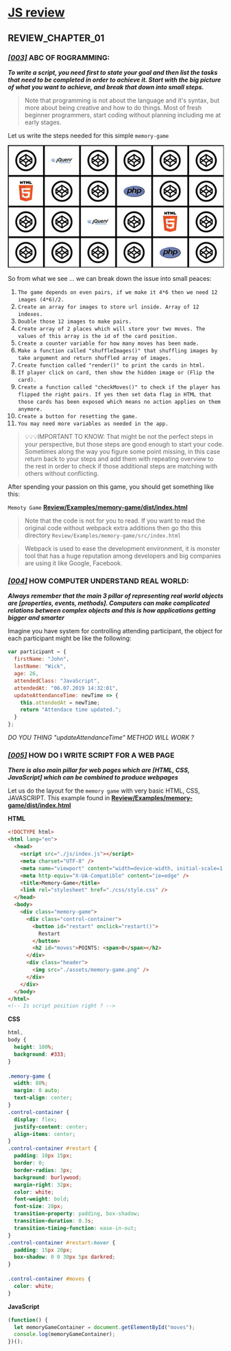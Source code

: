 # [JS review](Review/Readme.md)

## REVIEW_CHAPTER_01

### [_[003]_](Chapter_01/003_ABC_of_programming/Readme.md) ABC OF ROGRAMMING:

**_To write a script, you need first to state your goal and then list the tasks that need to be completed in order to achieve it. Start with the big picture of what you want to achieve, and break that down into small steps._**

> Note that programming is not about the language and it's syntax, but more about being creative and how to do things. Most of fresh beginner programmers, start coding without planning including me at early stages.

Let us write the steps needed for this simple `memory-game`

![memory-game](./memory-game.jpg)

So from what we see ... we can break down the issue into small peaces:

1. `The game depends on even pairs, if we make it 4*6 then we need 12 images (4*6)/2.`
2. `Create an array for images to store url inside. Array of 12 indexes.`
3. `Double those 12 images to make pairs.`
4. `Create array of 2 places which will store your two moves. The values of this array is the id of the card position.`
5. `Create a counter variable for how many moves has been made.`
6. `Make a function called "shuffleImages()" that shuffling images by take argument and return shuffled array of images.`
7. `Create function called "render()" to print the cards in html.`
8. `If player click on card, then show the hidden image or (Flip the card).`
9. `Create a function called "checkMoves()" to check if the player has flipped the right pairs. If yes then set data flag in HTML that those cards has been exposed which means no action applies on them anymore.`
10. `Create a button for resetting the game.`
11. `You may need more variables as needed in the app.`

> :bulb::bulb::bulb:IMPORTANT TO KNOW: That might be not the perfect steps in your perspective, but those steps are good enough to start your code. Sometimes along the way you figure some point missing, in this case return back to your steps and add them with repeating overview to the rest in order to check if those additional steps are matching with others without conflicting.

After spending your passion on this game, you should get something like this:

`Memoty Game` <a target="_blank" href="Review/Examples/memory-game/dist/index.html">**Review/Examples/memory-game/dist/index.html**</a>

> Note that the code is not for you to read. If you want to read the original code without webpack extra additions then go tho this directory `Review/Examples/memory-game/src/index.html`

> Webpack is used to ease the development environment, it is monster tool that has a huge reputation among developers and big companies are using it like Google, Facebook.

### [_[004]_](Chapter_01/004_How_do_computer_understand_real_world/Readme.md) HOW COMPUTER UNDERSTAND REAL WORLD:

**_Always remember that the main 3 pillar of representing real world objects are [properties, events, methods]. Computers can make complicated relations between complex objects and this is how applications getting bigger and smarter_**

Imagine you have system for controlling attending participant, the object for each participant might be like the following:

```js
var participant = {
  firstName: "John",
  lastName: "Wick",
  age: 26,
  attendedClass: "JavaScript",
  attendedAt: "06.07.2019 14:32:01",
  updateAttendanceTime: newTime => {
    this.attendedAt = newTime;
    return "Attendace time updated.";
  }
};
```

_DO YOU THING "updateAttendanceTime" METHOD WILL WORK ?_

### [_[005]_](Chapter_01/005_How_do_I_write_script_for_a_web_page/Readme.md) HOW DO I WRITE SCRIPT FOR A WEB PAGE

**_There is also main pillar for web pages which are [HTML, CSS, JavaScript] which can be combined to produce webpages_**

Let us do the layout for the `memory game` with very basic HTML, CSS, JAVASCRIPT.
This example found in <a target="_blank" href="Review/Examples/memory-game/dist/index.html">**Review/Examples/memory-game/dist/index.html**</a>

**HTML**

```html
<!DOCTYPE html>
<html lang="en">
  <head>
    <script src="./js/index.js"></script>
    <meta charset="UTF-8" />
    <meta name="viewport" content="width=device-width, initial-scale=1.0" />
    <meta http-equiv="X-UA-Compatible" content="ie=edge" />
    <title>Memory-Game</title>
    <link rel="stylesheet" href="./css/style.css" />
  </head>
  <body>
    <div class="memory-game">
      <div class="control-container">
        <button id="restart" onclick="restart()">
          Restart
        </button>
        <h2 id="moves">POINTS: <span>0</span></h2>
      </div>
      <div class="header">
        <img src="./assets/memory-game.png" />
      </div>
    </div>
  </body>
</html>
<!-- Is script position right ? -->
```

**CSS**

```css
html,
body {
  height: 100%;
  background: #333;
}

.memory-game {
  width: 80%;
  margin: 0 auto;
  text-align: center;
}
.control-container {
  display: flex;
  justify-content: center;
  align-items: center;
}
.control-container #restart {
  padding: 10px 15px;
  border: 0;
  border-radius: 3px;
  background: burlywood;
  margin-right: 32px;
  color: white;
  font-weight: bold;
  font-size: 28px;
  transition-property: padding, box-shadow;
  transition-duration: 0.3s;
  transition-timing-function: ease-in-out;
}
.control-container #restart:hover {
  padding: 15px 20px;
  box-shadow: 0 0 30px 5px darkred;
}

.control-container #moves {
  color: white;
}
```

**JavaScript**

```js
(function() {
  let memoryGameContainer = document.getElementById("moves");
  console.log(memoryGameContainer);
})();
```
